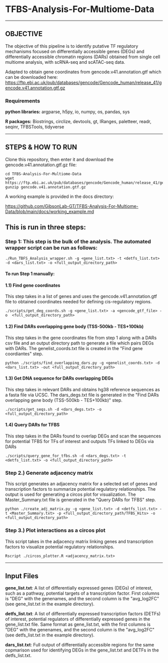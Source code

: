 # TFBS-Analysis-For-Multiome-Data

----------
OBJECTIVE
----------
The objective of this pipeline is to identify putative TF regulatory mechanisms focused on differentially accessible genes (DEGs) and differentially accessible chromatin regions (DARs) obtained from single cell multiome analysis, with scRNA-seq and scATAC-seq data. 

Adapted to obtain gene coordinates from gencode.v41.annotation.gtf which can be downloaded here: https://ftp.ebi.ac.uk/pub/databases/gencode/Gencode_human/release_41/gencode.v41.annotation.gtf.gz 

### Requirements

**python libraries:** argparse, h5py, io, numpy, os, pandas, sys

**R packages:**  Biostrings, circlize, devtools, gt, IRanges, paletteer, readr, seqinr, TFBSTools, tidyverse

-------------------
STEPS & HOW TO RUN
-------------------

Clone this repository, then enter it and download the gencode.v41.annotation.gtf.gz file:

    cd TFBS-Analysis-For-Multiome-Data
    wget https://ftp.ebi.ac.uk/pub/databases/gencode/Gencode_human/release_41/gencode.v41.annotation.gtf.gz
    gunzip gencode.v41.annotation.gtf.gz

A working example is provided in the docs directory: 

https://github.com/GibsonLab-GT/TFBS-Analysis-For-Multiome-Data/blob/main/docs/working_example.md 

This is run in three steps:
---------------------------

### **Step 1:** This step is the bulk of the analysis. The automated wrapper script can be run as follows:

    ./Run_TBFS_Analysis_wrapper.sh -g <gene_list.txt> -t <detfs_list.txt> -d <dars_list.txt> -o <full_output_directory_path>

#### To run Step 1 manually:

#### 1.1) Find gene coordinates

This step takes in a list of genes and uses the gencode.v41.annotation.gtf file to obtained coordinates needed for defining cis-regulatory regions.

    ./scripts/get_deg_coords.sh -g <gene_list.txt> -a <gencode_gtf_file> -o  <full_output_directory_path>

#### 1.2) Find DARs overlapping gene body (TSS-500kb - TES+100kb)

This step takes in the gene coordinates file from step 1 along with a DARs csv file and an output directory path to generate a file which pairs DEGs with DARs. The genelist_coords.txt file is created in the "Find gene coordiantes" step.

    python ./scripts/find_overlapping_dars.py -g <genelist_coords.txt> -d <dars_list.txt> -out <full_output_directory_path>

#### 1.3) Get DNA sequence for DARs overlapping DEGs
This step takes in relevant DARs and obtains hg38 reference sequences as a fasta file via UCSC. The dars_degs.txt file is generated in the "Find DARs overlapping gene body (TSS-500kb - TES+100kb)" step.

    ./scripts/get_seqs.sh -d <dars_degs.txt> -o <full_output_directory_path>

#### 1.4) Query DARs for TFBS

This step takes in the DARs found to overlap DEGs and scan the sequences for potential TFBS for TFs of interest and outputs TFs linked to DEGs via DARs

    ./scripts/query_gene_for_tfbs.sh -d <dars_degs.txt> -t <detfs_list.txt> -o <full_output_directory_path>

### **Step 2.)** Generate adjacency matrix

This script generates an adjacency matrix for a selected set of genes and transcription factors to summarize potential regulatory relationships. The output is used for generating a circos plot for visualization. The Master_Summary.txt file is generated in the "Query DARs for TFBS" step.

    python ./create_adj_matrix.py -g <gene_list.txt> -d <detfs_list.txt> -t <Master_Summary.txt> -p <full_output_directory_path/TFBS_Hits> -o <full_output_directory_path>

### **Step 3.)** Plot interactions as a circos plot

This script takes in the adjacency matrix linking genes and transcription factors to visualize potential regulatory relationships.

    Rscript ./circos_plotter.R <adjacency_matrix.txt>

-----------
Input Files
-----------

**gene_list.txt**: A list of differentially expressed genes (DEGs) of interest, such as a pathway, potential targets of a transcription factor. First columns is "DEG" with the genenames, and the second column is the "avg_log2FC" (see gene_list.txt in the example directory).

**detfs_list.txt**: A list of differentially expressed transcription factors (DETFs) of interest, potential regulators of differentially expressed genes in the gene_list.txt file. Same format as gene_list.txt, with the first columns is "DEG" with the genenames, and the second column is the "avg_log2FC" (see detfs_list.txt in the example directory).

**dars_list.txt**: Full output of differentially accessible regions for the same copmarison used for identifying DEGs in the gene_list.txt and DETFs in the detfs_list.txt. 
